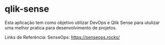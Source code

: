 # qlik-sense

Esta aplicação tem como objetivo utilizar DevOps e Qlik Sense para utulizar uma melhor pratica para desenvolvimento de projetos.

Links de Referência:
SenseOps: https://senseops.rocks/
